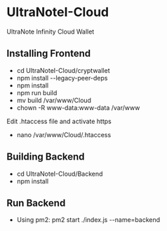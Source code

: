 # UltraNoteI-Cloud
UltraNote Infinity Cloud Wallet

## Installing Frontend
- cd UltraNoteI-Cloud/cryptwallet
- npm install --legacy-peer-deps
- npm install
- npm run build
- mv build /var/www/Cloud
- chown -R www-data:www-data /var/www

Edit .htaccess file and activate https
- nano /var/www/Cloud/.htaccess

## Building Backend 

- cd UltraNoteI-Cloud/Backend
- npm install

## Run Backend
- Using pm2: pm2 start ./index.js --name=backend
